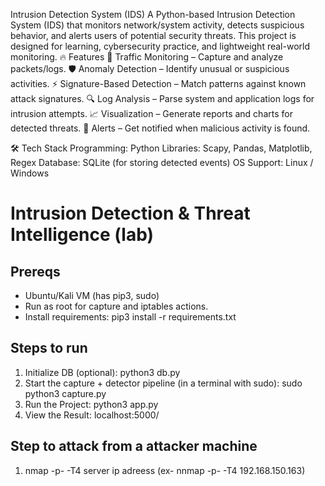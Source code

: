 Intrusion Detection System (IDS)
A Python-based Intrusion Detection System (IDS) that monitors network/system activity, detects suspicious behavior, and alerts users of potential security threats. This project is designed for learning, cybersecurity practice, and lightweight real-world monitoring.
🔥 Features
📡 Traffic Monitoring – Capture and analyze packets/logs.
🛡️ Anomaly Detection – Identify unusual or suspicious activities.
⚡ Signature-Based Detection – Match patterns against known attack signatures.
🔍 Log Analysis – Parse system and application logs for intrusion attempts.
📈 Visualization – Generate reports and charts for detected threats.
🔔 Alerts – Get notified when malicious activity is found.

🛠️ Tech Stack
Programming: Python
Libraries: Scapy, Pandas, Matplotlib, Regex
Database: SQLite (for storing detected events)
OS Support: Linux / Windows


# Intrusion Detection & Threat Intelligence (lab)

## Prereqs
- Ubuntu/Kali VM (has pip3, sudo)
- Run as root for capture and iptables actions.
- Install requirements: pip3 install -r requirements.txt

## Steps to run
1. Initialize DB (optional): python3 db.py
2. Start the capture + detector pipeline (in a terminal with sudo): sudo python3 capture.py
3. Run the Project: python3 app.py
4. View the Result: localhost:5000/

## Step to attack from a attacker machine
1. nmap -p- -T4 server ip adreess (ex- nnmap -p- -T4 192.168.150.163)


   

